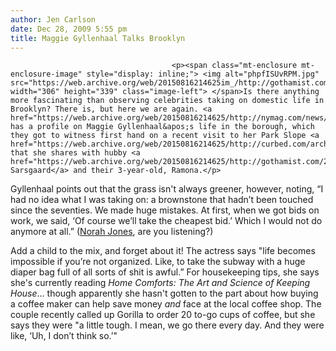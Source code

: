 ```yaml
---
author: Jen Carlson
date: Dec 28, 2009 5:55 pm
title: Maggie Gyllenhaal Talks Brooklyn
---
```


	
										<p><span class="mt-enclosure mt-enclosure-image" style="display: inline;"> <img alt="phpfISUvRPM.jpg" src="https://web.archive.org/web/20150816214625im_/http://gothamist.com/attachments/arts_jen/phpfISUvRPM.jpg" width="306" height="339" class="image-left"> </span>Is there anything more fascinating than observing celebrities taking on domestic life in Brooklyn? There is, but here we are again. <a href="https://web.archive.org/web/20150816214625/http://nymag.com/news/intelligencer/encounter/62917/">NYMag</a> has a profile on Maggie Gyllenhaal&apos;s life in the borough, which they got to witness first hand on a recent visit to her Park Slope <a href="https://web.archive.org/web/20150816214625/http://curbed.com/archives/2006/09/27/gyllenhaalontheslope_the_story_the_fallout.php">brownstone</a> that she shares with hubby <a href="https://web.archive.org/web/20150816214625/http://gothamist.com/2009/10/08/peter_saarsgard_actor.php">Peter Sarsgaard</a> and their 3-year-old, Ramona.</p>

<p>Gyllenhaal points out that the grass isn&apos;t always greener, however, noting, &#x201C;I had no idea what I was taking on: a brownstone that hadn&#x2019;t been touched since the seventies. We made huge mistakes. At first, when we got bids on work, we said, &#x2018;Of course we&#x2019;ll take the cheapest bid.&#x2019; Which I would not do anymore at all.&#x201D; (<a href="https://web.archive.org/web/20150816214625/http://gothamist.com/tags/norahjones">Norah Jones</a>, are you listening?)</p>

<p>Add a child to the mix, and forget about it! The actress says &quot;life becomes impossible if you&#x2019;re not organized. Like, to take the subway with a huge diaper bag full of all sorts of shit is awful.&#x201D; For housekeeping tips, she says she&apos;s currently reading <em>Home Comforts: The Art and Science of Keeping House</em>... though apparently she hasn&apos;t gotten to the part about how buying a coffee maker can help save money <em>and</em> face at the local coffee shop. The couple recently called up Gorilla to order 20 to-go cups of coffee, but she says they were &quot;a little tough. I mean, we go there every day. And they were like, &#x2018;Uh, I don&#x2019;t think so.&#x2019;&quot;</p>					
										
									
				